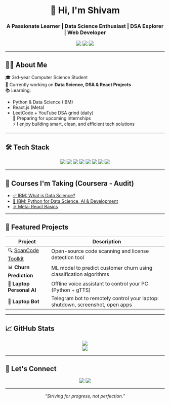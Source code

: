 <h1 align="center">👋 Hi, I'm Shivam</h1>
<h3 align="center">A Passionate Learner | Data Science Enthusiast | DSA Explorer | Web Developer</h3>

<p align="center">
  <img src="https://img.shields.io/badge/Code-Efficient-blue?style=flat-square" />
  <img src="https://img.shields.io/badge/UI-Clean-green?style=flat-square" />
  <img src="https://img.shields.io/badge/Automation-Techy-orange?style=flat-square" />
</p>

---

## 🧑‍💻 About Me

🎓 3rd-year Computer Science Student  
🚀 Currently working on **Data Science, DSA & React Projects**  
📚 Learning:
- Python & Data Science (IBM)
- React.js (Meta)
- LeetCode + YouTube DSA grind (daily)  
💼 Preparing for upcoming internships  
⚡ I enjoy building smart, clean, and efficient tech solutions

---

## 🛠️ Tech Stack

<p align="center">
  <img src="https://img.shields.io/badge/C++-00599C?style=for-the-badge&logo=c%2B%2B&logoColor=white"/>
  <img src="https://img.shields.io/badge/Python-3670A0?style=for-the-badge&logo=python&logoColor=white"/>
  <img src="https://img.shields.io/badge/JavaScript-F7DF1E?style=for-the-badge&logo=javascript&logoColor=black"/>
  <img src="https://img.shields.io/badge/React-20232a?style=for-the-badge&logo=react&logoColor=61dafb"/>
  <img src="https://img.shields.io/badge/HTML-E34F26?style=for-the-badge&logo=html5&logoColor=white"/>
  <img src="https://img.shields.io/badge/CSS-1572B6?style=for-the-badge&logo=css3&logoColor=white"/>
  <img src="https://img.shields.io/badge/GitHub-181717?style=for-the-badge&logo=github&logoColor=white"/>
  <img src="https://img.shields.io/badge/VSCode-0078d7?style=for-the-badge&logo=visual%20studio%20code&logoColor=white"/>
</p>

---

## 📘 Courses I'm Taking (Coursera - Audit)

- [✅ IBM: What is Data Science?](https://www.coursera.org/learn/what-is-datascience)
- [🧠 IBM: Python for Data Science, AI & Development](https://www.coursera.org/learn/python-for-applied-data-science-ai)
- [⚛️ Meta: React Basics](https://www.coursera.org/learn/meta-react-basics)

---

## 🧩 Featured Projects

| Project | Description |
|--------|-------------|
| 🔍 [ScanCode Toolkit](https://github.com/yourusername/scancode-toolkit) | Open-source code scanning and license detection tool |
| 📊 **Churn Prediction** | ML model to predict customer churn using classification algorithms |
| 🤖 **Laptop Personal AI** | Offline voice assistant to control your PC (Python + gTTS) |
| 💬 **Laptop Bot** | Telegram bot to remotely control your laptop: shutdown, screenshot, open apps |

---

## 📈 GitHub Stats

<p align="center">
  <img src="https://github-readme-stats.vercel.app/api?username=yourusername&show_icons=true&theme=tokyonight" />
  <br>
  <img src="https://github-readme-streak-stats.herokuapp.com/?user=yourusername&theme=tokyonight" />
</p>

---

## 🤝 Let's Connect

<p align="center">
  <a href="mailto:yourmail@gmail.com"><img src="https://img.shields.io/badge/Gmail-D14836?style=for-the-badge&logo=gmail&logoColor=white"/></a>
  <a href="https://www.linkedin.com/in/yourlinkedin"><img src="https://img.shields.io/badge/LinkedIn-0077B5?style=for-the-badge&logo=linkedin&logoColor=white"/></a>
</p>

---

<p align="center">
  <i>“Striving for progress, not perfection.”</i>
</p>
